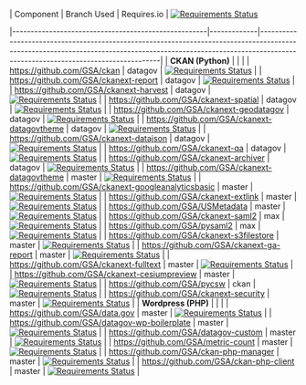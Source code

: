 | Component                                           | Branch Used | Requires.io                                                                                                                                                                                                   |
[![Requirements Status](https://requires.io/github/GSA/datagov-deploy/requirements.svg?branch=master)](https://requires.io/github/GSA/datagov-deploy/requirements/?branch=master)

|-----------------------------------------------------|-------------|---------------------------------------------------------------------------------------------------------------------------------------------------------------------------------------------------------------|
| **CKAN (Python)**                                   |             |                                                                                                                                                                                                               |
| https://github.com/GSA/ckan                         | datagov     | [![Requirements Status](https://requires.io/github/GSA/ckan/requirements.svg?branch=datagov)](https://requires.io/github/GSA/ckan/requirements/?branch=datagov)                                               |
| https://github.com/GSA/ckanext-report               | datagov     | [![Requirements Status](https://requires.io/github/GSA/ckanext-report/requirements.svg?branch=datagov)](https://requires.io/github/GSA/ckanext-report/requirements/?branch=datagov)                           |
| https://github.com/GSA/ckanext-harvest              | datagov     | [![Requirements Status](https://requires.io/github/GSA/ckanext-harvest/requirements.svg?branch=datagov)](https://requires.io/github/GSA/ckanext-harvest/requirements/?branch=datagov)                         |
| https://github.com/GSA/ckanext-spatial              | datagov     | [![Requirements Status](https://requires.io/github/GSA/ckanext-spatial/requirements.svg?branch=datagov)](https://requires.io/github/GSA/ckanext-spatial/requirements/?branch=datagov)                         |
| https://github.com/GSA/ckanext-geodatagov           | datagov     | [![Requirements Status](https://requires.io/github/GSA/ckanext-geodatagov/requirements.svg?branch=master)](https://requires.io/github/GSA/ckanext-geodatagov/requirements/?branch=master)                     |
| https://github.com/GSA/ckanext-datagovtheme         | datagov     | [![Requirements Status](https://requires.io/github/GSA/ckanext-datagovtheme/requirements.svg?branch=master)](https://requires.io/github/GSA/ckanext-datagovtheme/requirements/?branch=master)                 |
| https://github.com/GSA/ckanext-datajson             | datagov     | [![Requirements Status](https://requires.io/github/GSA/ckanext-datajson/requirements.svg?branch=master)](https://requires.io/github/GSA/ckanext-datajson/requirements/?branch=master)                         |
| https://github.com/GSA/ckanext-qa                   | datagov     | [![Requirements Status](https://requires.io/github/GSA/ckanext-qa/requirements.svg?branch=master)](https://requires.io/github/GSA/ckanext-qa/requirements/?branch=master)                                     |
| https://github.com/GSA/ckanext-archiver             | datagov     | [![Requirements Status](https://requires.io/github/GSA/ckanext-archiver/requirements.svg?branch=datagov)](https://requires.io/github/GSA/ckanext-archiver/requirements/?branch=datagov)                       |
| https://github.com/GSA/ckanext-datagovtheme         | master      | [![Requirements Status](https://requires.io/github/GSA/ckanext-datagovtheme/requirements.svg?branch=master)](https://requires.io/github/GSA/ckanext-datagovtheme/requirements/?branch=master)                 |
| https://github.com/GSA/ckanext-googleanalyticsbasic | master      | [![Requirements Status](https://requires.io/github/GSA/ckanext-googleanalyticsbasic/requirements.svg?branch=master)](https://requires.io/github/GSA/ckanext-googleanalyticsbasic/requirements/?branch=master) |
| https://github.com/GSA/ckanext-extlink              | master      | [![Requirements Status](https://requires.io/github/GSA/ckanext-extlink/requirements.svg?branch=master)](https://requires.io/github/GSA/ckanext-extlink/requirements/?branch=master)                           |
| https://github.com/GSA/USMetadata                   | master      | [![Requirements Status](https://requires.io/github/GSA/USMetadata/requirements.svg?branch=master)](https://requires.io/github/GSA/USMetadata/requirements/?branch=master)                                     |
| https://github.com/GSA/ckanext-saml2                | max         | [![Requirements Status](https://requires.io/github/GSA/ckanext-saml2/requirements.svg?branch=max)](https://requires.io/github/GSA/ckanext-saml2/requirements/?branch=max)                                     |
| https://github.com/GSA/pysaml2                      | max         | [![Requirements Status](https://requires.io/github/GSA/pysaml2/requirements.svg?branch=max)](https://requires.io/github/GSA/pysaml2/requirements/?branch=max)                                                 |
| https://github.com/GSA/ckanext-s3filestore          | master      | [![Requirements Status](https://requires.io/github/GSA/ckanext-s3filestore/requirements.svg?branch=master)](https://requires.io/github/GSA/ckanext-s3filestore/requirements/?branch=master)                   |
| https://github.com/GSA/ckanext-ga-report            | master     | [![Requirements Status](https://requires.io/github/GSA/ckanext-ga-report/requirements.svg?branch=master)](https://requires.io/github/GSA/ckanext-ga-report/requirements/?branch=master)                       |
| https://github.com/GSA/ckanext-fulltext             | master     | [![Requirements Status](https://requires.io/github/GSA/ckanext-fulltext/requirements.svg?branch=master)](https://requires.io/github/GSA/ckanext-fulltext/requirements/?branch=master)                         |
| https://github.com/GSA/ckanext-cesiumpreview        | master     | [![Requirements Status](https://requires.io/github/GSA/ckanext-cesiumpreview/requirements.svg?branch=dga-master)](https://requires.io/github/GSA/ckanext-cesiumpreview/requirements/?branch=dga-master)       |
| https://github.com/GSA/pycsw                        | ckan        | [![Requirements Status](https://requires.io/github/GSA/pycsw/requirements.svg?branch=ckan)](https://requires.io/github/GSA/pycsw/requirements/?branch=ckan)                                                   |
| https://github.com/GSA/ckanext-security             | master     | [![Requirements Status](https://requires.io/github/GSA/ckanext-security/requirements.svg?branch=master)](https://requires.io/github/GSA/ckanext-security/requirements/?branch=master)                         |
| **Wordpress (PHP)**                                 |             |                                                                                                                                                                                                               |
| https://github.com/GSA/data.gov                     | master      | [![Requirements Status](https://requires.io/github/GSA/data.gov/requirements.svg?branch=master)](https://requires.io/github/GSA/data.gov/requirements/?branch=master)                                     |
| https://github.com/GSA/datagov-wp-boilerplate       | master      | [![Requirements Status](https://requires.io/github/GSA/datagov-wp-boilerplate/requirements.svg?branch=master)](https://requires.io/github/GSA/datagov-wp-boilerplate/requirements/?branch=master)        |
| https://github.com/GSA/datagov-custom               | master      | [![Requirements Status](https://requires.io/github/GSA/datagov-custom/requirements.svg?branch=master)](https://requires.io/github/GSA/datagov-custom/requirements/?branch=master)                             |
| https://github.com/GSA/metric-count                 | master      | [![Requirements Status](https://requires.io/github/GSA/metric-count/requirements.svg?branch=master)](https://requires.io/github/GSA/metric-count/requirements/?branch=master)                                 |
| https://github.com/GSA/ckan-php-manager             | master      | [![Requirements Status](https://requires.io/github/GSA/ckan-php-manager/requirements.svg?branch=master)](https://requires.io/github/GSA/ckan-php-manager/requirements/?branch=master)                         |
| https://github.com/GSA/ckan-php-client              | master      | [![Requirements Status](https://requires.io/github/GSA/ckan-php-client/requirements.svg?branch=master)](https://requires.io/github/GSA/ckan-php-client/requirements/?branch=master)                           |
